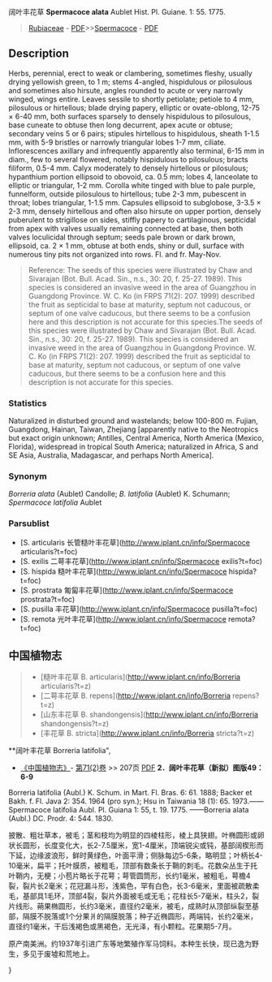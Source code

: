 阔叶丰花草 **Spermacoce alata** Aublet Hist. Pl. Guiane. 1: 55. 1775.

> [Rubiaceae](http://www.iplant.cn/info/Rubiaceae?t=foc) - [PDF](http://www.iplant.cn/foc/pdf/Rubiaceae.pdf)>>[Spermacoce](http://www.iplant.cn/info/Spermacoce?t=foc) - [PDF](http://www.iplant.cn/foc/pdf/Spermacoce.pdf)

## Description

Herbs, perennial, erect to weak or clambering, sometimes fleshy, usually drying yellowish green, to 1 m; stems 4-angled, hispidulous or pilosulous and sometimes also hirsute, angles rounded to acute or very narrowly winged, wings entire. Leaves sessile to shortly petiolate; petiole to 4 mm, pilosulous or hirtellous; blade drying papery, elliptic or ovate-oblong, 12-75 × 6-40 mm, both surfaces sparsely to densely hispidulous to pilosulous, base cuneate to obtuse then long decurrent, apex acute or obtuse; secondary veins 5 or 6 pairs; stipules hirtellous to hispidulous, sheath 1-1.5 mm, with 5-9 bristles or narrowly triangular lobes 1-7 mm, ciliate. Inflorescences axillary and infrequently apparently also terminal, 6-15 mm in diam., few to several flowered, notably hispidulous to pilosulous; bracts filiform, 0.5-4 mm. Calyx moderately to densely hirtellous or pilosulous; hypanthium portion ellipsoid to obovoid, ca. 0.5 mm; lobes 4, lanceolate to elliptic or triangular, 1-2 mm. Corolla white tinged with blue to pale purple, funnelform, outside pilosulous to hirtellous; tube 2-3 mm, pubescent in throat; lobes triangular, 1-1.5 mm. Capsules ellipsoid to subglobose, 3-3.5 × 2-3 mm, densely hirtellous and often also hirsute on upper portion, densely puberulent to strigillose on sides, stiffly papery to cartilaginous, septicidal from apex with valves usually remaining connected at base, then both valves loculicidal through septum; seeds pale brown or dark brown, ellipsoid, ca. 2 × 1 mm, obtuse at both ends, shiny or dull, surface with numerous tiny pits not organized into rows. Fl. and fr. May-Nov.


> Reference: 
> The seeds of this species were illustrated by Chaw and Sivarajan (Bot. Bull. Acad. Sin., n.s., 30: 20, f. 25-27. 1989). This species is considered an invasive weed in the area of Guangzhou in Guangdong Province. W. C. Ko (in FRPS 71(2): 207. 1999) described the fruit as septicidal to base at maturity, septum not caducous, or septum of one valve caducous, but there seems to be a confusion here and this description is not accurate for this species.The seeds of this species were illustrated by Chaw and Sivarajan (Bot. Bull. Acad. Sin., n.s., 30: 20, f. 25-27. 1989). This species is considered an invasive weed in the area of Guangzhou in Guangdong Province. W. C. Ko (in FRPS 71(2): 207. 1999) described the fruit as septicidal to base at maturity, septum not caducous, or septum of one valve caducous, but there seems to be a confusion here and this description is not accurate for this species.

### Statistics
Naturalized in disturbed ground and wastelands; below 100-800 m. Fujian, Guangdong, Hainan, Taiwan, Zhejiang [apparently native to the Neotropics but exact origin unknown; Antilles, Central America, North America (Mexico, Florida), widespread in tropical South America; naturalized in Africa, S and SE Asia, Australia, Madagascar, and perhaps North America].

### Synonym
*Borreria alata* (Aublet) Candolle; *B. latifolia* (Aublet) K. Schumann; *Spermacoce latifolia* Aublet

### Parsublist

* [S.  articularis  长管糙叶丰花草](http://www.iplant.cn/info/Spermacoce articularis?t=foc)
* [S.  exilis  二萼丰花草](http://www.iplant.cn/info/Spermacoce exilis?t=foc)
* [S.  hispida  糙叶丰花草](http://www.iplant.cn/info/Spermacoce hispida?t=foc)
* [S.  prostrata  匍匐丰花草](http://www.iplant.cn/info/Spermacoce prostrata?t=foc)
* [S.  pusilla  丰花草](http://www.iplant.cn/info/Spermacoce pusilla?t=foc)
* [S.  remota  光叶丰花草](http://www.iplant.cn/info/Spermacoce remota?t=foc)


## 中国植物志

> * [糙叶丰花草  B.  articularis](http://www.iplant.cn/info/Borreria articularis?t=z)
> * [二萼丰花草  B.  repens](http://www.iplant.cn/info/Borreria repens?t=z)
> * [山东丰花草  B.  shandongensis](http://www.iplant.cn/info/Borreria shandongensis?t=z)
> * [丰花草  B.  stricta](http://www.iplant.cn/info/Borreria stricta?t=z)


**阔叶丰花草 Borreria latifolia",


* [《中国植物志》](http://www.iplant.cn/frps)- [第71(2)卷](http://www.iplant.cn/frps/vol/71(2)) >> 207页 [PDF](http://www.iplant.cn/frps/pdf/71(2)/207.PDF)
**2．阔叶丰花草（新拟）图版49：6-9**

Borreria latifolia (Aubl.) K. Schum. in Mart. Fl. Bras. 6: 61. 1888; Backer et Bakh. f. Fl. Java 2: 354. 1964 (pro syn.); Hsu in Taiwania 18 (1): 65. 1973.——Spermacoce latifolia Aubl. Pl. Guiana 1: 55, t. 19. 1775. ——Borreria alata (Aubl.) DC. Prodr. 4: 544. 1830.

披散、粗壮草本，被毛；茎和枝均为明显的四棱柱形，棱上具狭翅。叶椭圆形或卵状长圆形，长度变化大，长2-7.5厘米，宽1-4厘米，顶端锐尖或钝，基部阔楔形而下延，边缘波浪形，鲜时黄绿色，叶面平滑；侧脉每边5-6条，略明显；叶柄长4-10毫米，扁平；托叶膜质，被粗毛，顶部有数条长于鞘的刺毛。花数朵丛生于托叶鞘内，无梗；小苞片略长于花萼；萼管圆筒形，长约1毫米，被粗毛，萼檐4裂，裂片长2毫米；花冠漏斗形，浅紫色，罕有白色，长3-6毫米，里面被疏散柔毛，基部具1毛环，顶部4裂，裂片外面被毛或无毛；花柱长5-7毫米，柱头2，裂片线形。蒴果椭圆形，长约3毫米，直径约2毫米，被毛，成熟时从顶部纵裂至基部，隔膜不脱落或1个分果爿的隔膜脱落；种子近椭圆形，两端钝，长约2毫米，直径约1毫米，干后浅褐色或黑褐色，无光泽，有小颗粒。花果期5-7月。

原产南美洲。约1937年引进广东等地繁殖作军马饲料。本种生长快，现已逸为野生，多见于废墟和荒地上。

}